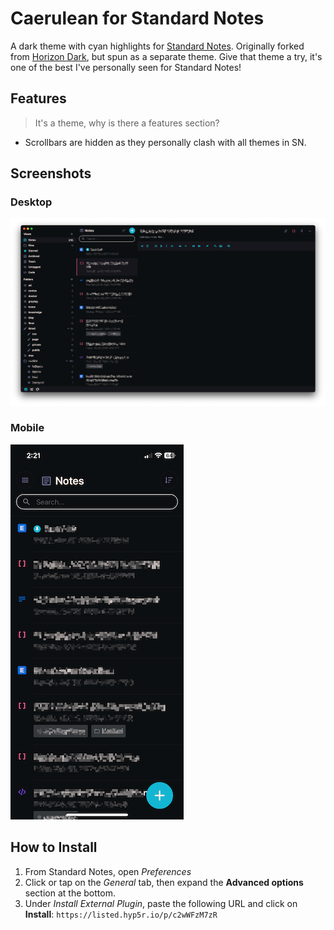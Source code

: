 # Caerulean for Standard Notes
A dark theme with cyan highlights for [Standard Notes](https://standardnotes.org/). Originally forked from [Horizon Dark](https://github.com/luisstd/sn-theme-horizon-dark), but spun as a separate theme. Give that theme a try, it's one of the best I've personally seen for Standard Notes!

## Features
> It's a theme, why is there a features section?

* Scrollbars are hidden as they personally clash with all themes in SN.

## Screenshots
### Desktop
![Desktop preview on MacOS](./preview/desktop-macos.png)
### Mobile
![Mobile preview on iOS](./preview/mobile-ios.png)

## How to Install
1. From Standard Notes, open *Preferences*
2. Click or tap on the *General* tab, then expand the **Advanced options** section at the bottom.
3. Under *Install External Plugin*, paste the following URL and click on **Install**: `https://listed.hyp5r.io/p/c2wWFzM7zR`
